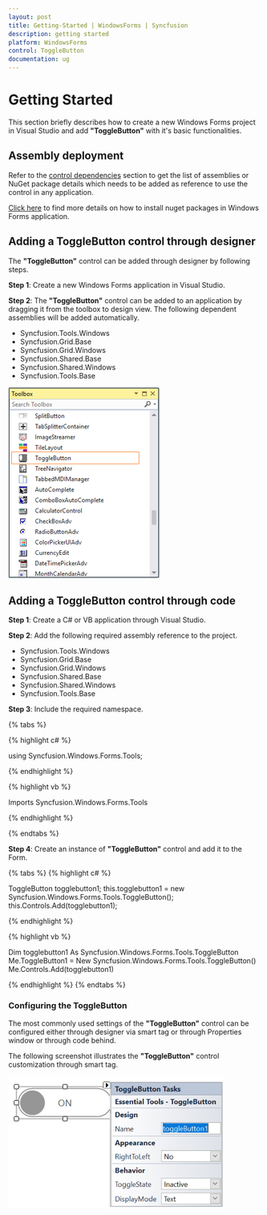 ```yaml
---
layout: post
title: Getting-Started | WindowsForms | Syncfusion
description: getting started 
platform: WindowsForms
control: ToggleButton 
documentation: ug
---
```


# Getting Started 

This section briefly describes how to create a new Windows Forms project in Visual Studio and add **"ToggleButton"** with it's basic functionalities.

## Assembly deployment

Refer to the [control dependencies](https://help.syncfusion.com/windowsforms/control-dependencies#togglebutton) section to get the list of assemblies or NuGet package details which needs to be added as reference to use the control in any application.

[Click here](https://help.syncfusion.com/windowsforms/nuget-packages) to find more details on how to install nuget packages in Windows Forms application.


## Adding a ToggleButton control through designer

The **"ToggleButton"** control can be added through designer by following steps.

**Step 1**: Create a new Windows Forms application in Visual Studio.

**Step 2**: The **"ToggleButton"** control can be added to an application by dragging it from the toolbox to design view. The following dependent assemblies will be added automatically.

* Syncfusion.Tools.Windows
* Syncfusion.Grid.Base
* Syncfusion.Grid.Windows
* Syncfusion.Shared.Base
* Syncfusion.Shared.Windows
* Syncfusion.Tools.Base

![Drag and drop togglebutton from toolbox](Getting-Started_images/Getting-Started_img1.png)


## Adding a ToggleButton control through code

**Step 1**: Create a C# or VB application through Visual Studio.

**Step 2**: Add the following required assembly reference to the project.

* Syncfusion.Tools.Windows
* Syncfusion.Grid.Base
* Syncfusion.Grid.Windows
* Syncfusion.Shared.Base
* Syncfusion.Shared.Windows
* Syncfusion.Tools.Base

**Step 3**: Include the required namespace.

{% tabs %}

{% highlight c# %}
 
using Syncfusion.Windows.Forms.Tools;

{% endhighlight %}

{% highlight vb %}

Imports Syncfusion.Windows.Forms.Tools

{% endhighlight %}

{% endtabs %}
   
**Step 4**: Create an instance of **"ToggleButton"** control and add it to the Form.

{% tabs %}
{% highlight c# %}

ToggleButton togglebutton1;
this.togglebutton1 = new Syncfusion.Windows.Forms.Tools.ToggleButton();
this.Controls.Add(togglebutton1);

{% endhighlight %}

{% highlight vb %}

Dim togglebutton1 As Syncfusion.Windows.Forms.Tools.ToggleButton
Me.ToggleButton1 = New Syncfusion.Windows.Forms.Tools.ToggleButton()
Me.Controls.Add(togglebutton1)

{% endhighlight %}
{% endtabs %}



### Configuring the ToggleButton

The most commonly used settings of the **"ToggleButton"** control can be configured either through designer via smart tag or through Properties window or through code behind.

The following screenshot illustrates the **"ToggleButton"** control customization through smart tag.

![togglebutton customization through smart tag](Getting-Started_images/Getting-Started_img2.png)